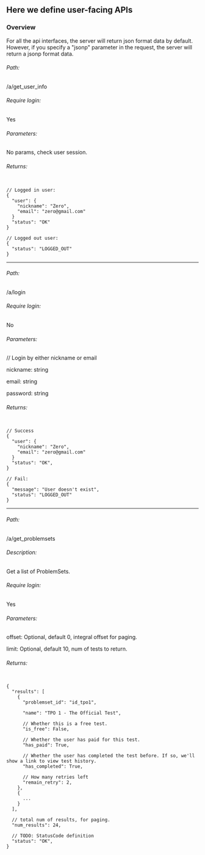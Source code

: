 ## Here we define user-facing APIs

### Overview
For all the api interfaces, the server will return json format data by default.
However, if you specify a "jsonp" parameter in the request, the server will return a jsonp format data.

###### Path:
/a/get_user_info

###### Require login:
Yes

###### Parameters:
No params, check user session.

###### Returns:
<pre><code>
// Logged in user:
{
  "user": {
    "nickname": "Zero",
    "email": "zero@gmail.com"
  }
  "status": "OK"
}

// Logged out user:
{
  "status": "LOGGED_OUT"
}
</code></pre>

----
###### Path:
/a/login

###### Require login:
No

###### Parameters:
// Login by either nickname or email

nickname: string

email: string

password: string


###### Returns:
<pre><code>
// Success
{
  "user": {
    "nickname": "Zero",
    "email": "zero@gmail.com"
  }
  "status": "OK",
}

// Fail:
{
  "message": "User doesn't exist",
  "status": "LOGGED_OUT"
}
</code></pre>


----
###### Path:
/a/get_problemsets

###### Description:
Get a list of ProblemSets.

###### Require login:
Yes

###### Parameters:
offset: Optional, default 0, integral offset for paging.

limit: Optional, default 10, num of tests to return.

###### Returns:
<pre><code>
{
  "results": [
    {
      "problemset_id": "id_tpo1",
      
      "name": "TPO 1 - The Official Test",
      
      // Whether this is a free test.
      "is_free": False,
      
      // Whether the user has paid for this test.
      "has_paid": True,
      
      // Whether the user has completed the test before. If so, we'll show a link to view test history.
      "has_completed": True,
      
      // How many retries left 
      "remain_retry": 2,
    },
    {
      ...
    }
  ],
  
  // total num of results, for paging.
  "num_results": 24,
  
  // TODO: StatusCode definition
  "status": "OK",
}
</code></pre>
